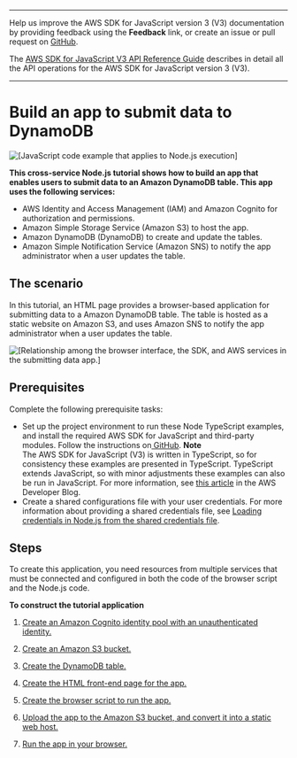 --------

Help us improve the AWS SDK for JavaScript version 3 \(V3\) documentation by providing feedback using the **Feedback** link, or create an issue or pull request on [GitHub](https://github.com/awsdocs/aws-sdk-for-javascript-v3)\.

 The [AWS SDK for JavaScript V3 API Reference Guide](https://docs.aws.amazon.com/AWSJavaScriptSDK/v3/latest/index.html) describes in detail all the API operations for the AWS SDK for JavaScript version 3 \(V3\)\.

--------

# Build an app to submit data to DynamoDB<a name="cross-service-example-submitting-data"></a>

![\[JavaScript code example that applies to Node.js execution\]](http://docs.aws.amazon.com/sdk-for-javascript/v3/developer-guide/images/nodeicon.png)

**This cross\-service Node\.js tutorial shows how to build an app that enables users to submit data to an Amazon DynamoDB table\. This app uses the following services:**
+ AWS Identity and Access Management \(IAM\) and Amazon Cognito for authorization and permissions\.
+ Amazon Simple Storage Service \(Amazon S3\) to host the app\.
+ Amazon DynamoDB \(DynamoDB\) to create and update the tables\.
+ Amazon Simple Notification Service \(Amazon SNS\) to notify the app administrator when a user updates the table\.

## The scenario<a name="cross-service-example-submitting-data-scenario"></a>

In this tutorial, an HTML page provides a browser\-based application for submitting data to a Amazon DynamoDB table\. The table is hosted as a static website on Amazon S3, and uses Amazon SNS to notify the app administrator when a user updates the table\.

![\[Relationship among the browser interface, the SDK, and AWS services in the submitting data app.\]](http://docs.aws.amazon.com/sdk-for-javascript/v3/developer-guide/images/submitting_data.png)

## Prerequisites<a name="s3-crossservices-adddata-prereqs"></a>

Complete the following prerequisite tasks:
+ Set up the project environment to run these Node TypeScript examples, and install the required AWS SDK for JavaScript and third\-party modules\. Follow the instructions on[ GitHub](https://github.com/awsdocs/aws-doc-sdk-examples/tree/master/javascriptv3/example_code/cross-services/submit-data-app/README.md)\.
**Note**  
The AWS SDK for JavaScript \(V3\) is written in TypeScript, so for consistency these examples are presented in TypeScript\. TypeScript extends JavaScript, so with minor adjustments these examples can also be run in JavaScript\. For more information, see [this article](https://aws.amazon.com/blogs/developer/first-class-typescript-support-in-modular-aws-sdk-for-javascript/) in the AWS Developer Blog\.
+ Create a shared configurations file with your user credentials\. For more information about providing a shared credentials file, see [Loading credentials in Node\.js from the shared credentials file](loading-node-credentials-shared.md)\.

## Steps<a name="s3-crossservice-tutorial-steps"></a>

To create this application, you need resources from multiple services that must be connected and configured in both the code of the browser script and the Node\.js code\.

**To construct the tutorial application**

1. [Create an Amazon Cognito identity pool with an unauthenticated identity\.](s3-crossservices-adddata-create-idpool.md)

1. [Create an Amazon S3 bucket\.](s3-crossservices-adddata-create-bucket.md)

1. [Create the DynamoDB table\.](s3-crossservices-adddata-create-table.md)

1. [Create the HTML front\-end page for the app\.](cross-service-submitdata-front-end.md)

1. [Create the browser script to run the app\.](cross-service-submitdata-browser-script.md)

1. [Upload the app to the Amazon S3 bucket, and convert it into a static web host\.](cross-service-submitdata-create-website.md)

1. [Run the app in your browser\.](cross-service-submitdata-run-app.md)
